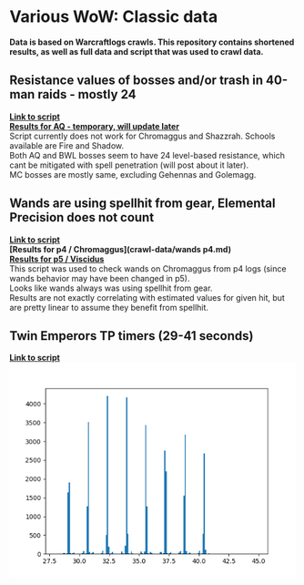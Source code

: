 # Various WoW: Classic data
**Data is based on Warcraftlogs crawls. This repository contains shortened results, as well as full data and script that was used to crawl data.**

## Resistance values of bosses and/or trash in 40-man raids - mostly 24
**[Link to script](partials.py)**\
**[Results for AQ - temporary, will update later](https://pastebin.com/y14f587M)**
<br/>Script currently does not work for Chromaggus and Shazzrah. Schools available are Fire and Shadow.\
Both AQ and BWL bosses seem to have 24 level-based resistance, which cant be mitigated with spell penetration (will post about it later).\
 MC bosses are mostly same, excluding Gehennas and Golemagg.
 
## Wands are using spellhit from gear, Elemental Precision does not count
**[Link to script](wand_hit_check.py)**\
**[Results for p4 / Chromaggus](crawl-data/wands p4.md)**\
**[Results for p5 / Viscidus](https://pastebin.com/NBdwXpdB)**
<br/>This script was used to check wands on Chromaggus from p4 logs (since wands behavior may have been changed in p5).\
Looks like wands always was using spellhit from gear.\
Results are not exactly correlating with estimated values for given hit, but are pretty linear to assume they benefit from spellhit.

## Twin Emperors TP timers (29-41 seconds)
**[Link to script](twinemp.py)**\
**![Results](crawl-data/twinemps.png)**